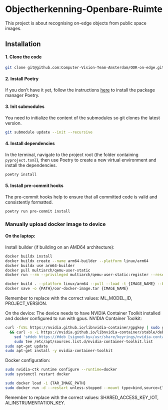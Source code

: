 # Objectherkenning-Openbare-Ruimte
This project is about recognising on-edge objects from public space images.


## Installation

#### 1. Clone the code

```bash
git clone git@github.com:Computer-Vision-Team-Amsterdam/OOR-on-edge.git
```

#### 2. Install Poetry
If you don't have it yet, follow the instructions [here](https://python-poetry.org/docs/#installation) to install the package manager Poetry.


#### 3. Init submodules
You need to initialize the content of the submodules so git clones the latest version.
```bash
git submodule update --init --recursive
```

#### 4. Install dependencies
In the terminal, navigate to the project root (the folder containing `pyproject.toml`), then use Poetry to create a new virtual environment and install the dependencies.

```bash
poetry install
```
    
#### 5. Install pre-commit hooks
The pre-commit hooks help to ensure that all committed code is valid and consistently formatted.

```bash
poetry run pre-commit install
```

### Manually upload docker image to device

#### On the laptop:
Install builder (if building on an AMD64 architecture):

```bash
docker buildx install
docker buildx create --name arm64-builder --platform linux/arm64
docker buildx use arm64-builder
docker pull multiarch/qemu-user-static
docker run --rm --privileged multiarch/qemu-user-static:register --reset
```
```bash
docker build . --platform linux/arm64 --pull --load -t {IMAGE_NAME} --build-arg ML_MODEL_ID_arg=ML_MODEL_ID --build-arg PROJECT_VERSION_arg=PROJECT_VERSION
docker save -o {PATH}/oor-docker-image.tar {IMAGE_NAME}
```
Remember to replace with the correct values: ML_MODEL_ID, PROJECT_VERSION.


On the device:
The device needs to have NVIDIA Container Toolkit installed and docker configured to run with gpus.
NVIDIA Container Toolkit:
```bash
curl -fsSL https://nvidia.github.io/libnvidia-container/gpgkey | sudo gpg --dearmor -o /usr/share/keyrings/nvidia-container-toolkit-keyring.gpg \
  && curl -s -L https://nvidia.github.io/libnvidia-container/stable/deb/nvidia-container-toolkit.list | \
    sed 's#deb https://#deb [signed-by=/usr/share/keyrings/nvidia-container-toolkit-keyring.gpg] https://#g' | \
    sudo tee /etc/apt/sources.list.d/nvidia-container-toolkit.list
sudo apt-get update
sudo apt-get install -y nvidia-container-toolkit
```
Docker configuration:
```bash
sudo nvidia-ctk runtime configure --runtime=docker
sudo systemctl restart docker
```
```bash
sudo docker load -i {TAR_IMAGE_PATH}
sudo docker run -d --restart unless-stopped --mount type=bind,source={logs_path},target=/cvt_logs --mount type=bind,source={detections_path},target=/detections --mount type=bind,source={temp_metadata_path},target=/temp_metadata --mount type=bind,source={training_mode_output_path},target=/training_mode --mount type=bind,source={model_path},target=/model_artifacts --mount type=bind,source={input_path},target=/raw_frames -e SHARED_ACCESS_KEY_IOT={SHARED_ACCESS_KEY_IOT} -e AI_INSTRUMENTATION_KEY={AI_INSTRUMENTATION_KEY}  --gpus all --runtime nvidia acroorontweuitr01.azurecr.io/oor-model-arm64-v8
```
Remember to replace with the correct values: SHARED_ACCESS_KEY_IOT, AI_INSTRUMENTATION_KEY.
